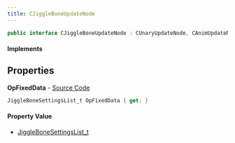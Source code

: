 ```yaml
---
title: CJiggleBoneUpdateNode
---
```


```csharp
public interface CJiggleBoneUpdateNode : CUnaryUpdateNode, CAnimUpdateNodeBase, ISchemaClass<CAnimUpdateNodeBase>, ISchemaClass<CUnaryUpdateNode>, ISchemaClass<CJiggleBoneUpdateNode>, ISchemaField, ISchemaClass, INativeHandle
```

#### Implements

## Properties

**OpFixedData** - [Source Code](https://github.com/swiftly-solution/swiftlys2/blob/master/managed/src/SwiftlyS2.Generated/Schemas/Interfaces/CJiggleBoneUpdateNode.cs#L16)

```csharp
JiggleBoneSettingsList_t OpFixedData { get; }
```

#### Property Value

- [JiggleBoneSettingsList_t](/docs/api/shared/schemadefinitions/jigglebonesettingslist_t)

